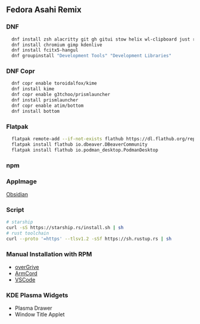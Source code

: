 ## Fedora Asahi Remix
### DNF
```sh
  dnf install zsh alacritty git gh gitui stow helix wl-clipboard just ripgrep bat fd-find python-unversioned-command nodejs podman
  dnf install chromium gimp kdenlive
  dnf install fcitx5-hangul
  dnf groupinstall "Development Tools" "Development Libraries"
```
### DNF Copr
```sh
  dnf copr enable toroidalfox/kime
  dnf install kime
  dnf copr enable g3tchoo/prismlauncher
  dnf install prismlauncher
  dnf copr enable atim/bottom
  dnf install bottom
```

### Flatpak
```sh
  flatpak remote-add --if-not-exists flathub https://dl.flathub.org/repo/flathub.flatpakrepo
  flatpak install flathub io.dbeaver.DBeaverCommunity
  flatpak install flathub io.podman_desktop.PodmanDesktop
```

### npm

### AppImage

[Obsidian](https://obsidian.md/download)

### Script

```sh
# starship
curl -sS https://starship.rs/install.sh | sh
# rust toolchain
curl --proto '=https' --tlsv1.2 -sSf https://sh.rustup.rs | sh
```

### Manual Installation with RPM

- [overGrive](https://www.overgrive.com)
- [ArmCord](https://github.com/ArmCord/ArmCord/releases)
- [VSCode](https://code.visualstudio.com/docs/setup/linux)

### KDE Plasma Widgets

- Plasma Drawer
- Window Title Applet
